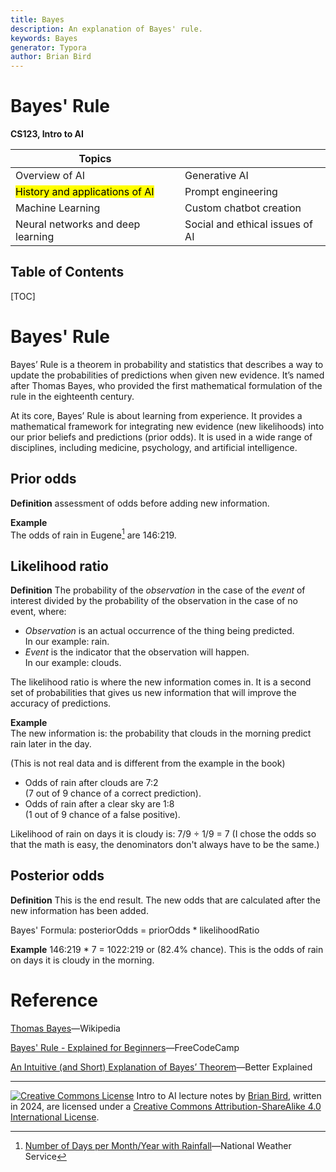 ```yaml
---
title: Bayes
description: An explanation of Bayes' rule.
keywords: Bayes
generator: Typora
author: Brian Bird
---
```


<h1>Bayes' Rule</h1>

**CS123, Intro to AI**

| Topics                                      |                                 |
| ------------------------------------------- | ------------------------------- |
| Overview of AI                              | Generative AI                   |
| <mark>History and applications of AI</mark> | Prompt engineering              |
| Machine Learning                            | Custom chatbot creation         |
| Neural networks and deep learning           | Social and ethical issues of AI |



<h2>Table of Contents</h2>

[TOC]

# Bayes' Rule

Bayes’ Rule is a theorem in probability and statistics that describes a way to update the probabilities of predictions when given new evidence. It’s named after Thomas Bayes, who provided the first mathematical formulation of the rule in the eighteenth century.

At its core, Bayes’ Rule is about learning from experience. It provides a mathematical framework for integrating new evidence (new likelihoods) into our prior beliefs and predictions (prior odds). It is used in a wide range of disciplines, including medicine, psychology, and artificial intelligence.

## Prior odds

**Definition**
assessment of odds before adding new information.

**Example**  
The odds of rain in Eugene[^1] are 146:219.

## Likelihood ratio

**Definition**
The probability of the *observation* in the case of the *event* of interest divided by the probability of the observation in the case of no event, where:

- *Observation* is an actual occurrence of the thing being predicted.  
  In our example: rain.
- *Event* is the indicator that the observation will happen.  
  In our example: clouds.

The likelihood ratio is where the new information comes in. It is a second set of probabilities that gives us new information that will improve the accuracy of predictions.

**Example**  
The new information is: the probability that clouds in the morning predict rain later in the day.

(This is not real data and is different from the example in the book)

- Odds of rain after clouds are 7:2  
   (7 out of 9 chance of a correct prediction).
- Odds of rain after a clear sky are 1:8  
  (1 out of 9 chance of a false positive).

Likelihood of rain on days it is cloudy is:  7/9 &divide; 1/9 = 7
(I chose the odds so that the math is easy, the denominators don't always have to be the same.)

## Posterior odds

**Definition**
This is the end result. The new odds that are calculated after the new information has been added.

Bayes' Formula:
posteriorOdds = priorOdds * likelihoodRatio

**Example**
146:219 * 7 = 1022:219 or (82.4% chance). 
This is the odds of rain on days it is cloudy in the morning.



# Reference

[Thomas Bayes](https://en.wikipedia.org/wiki/Thomas_Bayes)&mdash;Wikipedia

[Bayes' Rule - Explained for Beginners](https://www.freecodecamp.org/news/bayes-rule-explained/)&mdash;FreeCodeCamp

[An Intuitive (and Short) Explanation of Bayes’ Theorem](https://betterexplained.com/articles/an-intuitive-and-short-explanation-of-bayes-theorem/)&mdash;Better Explained



[^1]: [Number of Days per Month/Year with Rainfall](https://www.weather.gov/media/pqr/climate/ClimateBookEugene/pg78.pdf)&mdash;National Weather Service

---

[![Creative Commons License](https://i.creativecommons.org/l/by-sa/4.0/88x31.png)](http://creativecommons.org/licenses/by-sa/4.0/) Intro to AI lecture notes by [Brian Bird](https://profbird.dev), written in <time>2024</time>, are licensed under a [Creative Commons Attribution-ShareAlike 4.0 International License](http://creativecommons.org/licenses/by-sa/4.0/). 